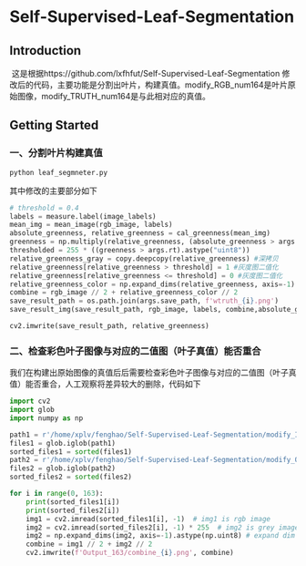 # Self-Supervised-Leaf-Segmentation

## Introduction

​	这是根据https://github.com/lxfhfut/Self-Supervised-Leaf-Segmentation 修改后的代码，主要功能是分割出叶片，构建真值。modify_RGB_num164是叶片原始图像，modify_TRUTH_num164是与此相对应的真值。

## Getting Started

### 一、分割叶片构建真值

```
python leaf_segmneter.py
```

其中修改的主要部分如下

```python
# threshold = 0.4
labels = measure.label(image_labels)
mean_img = mean_image(rgb_image, labels)
absolute_greenness, relative_greenness = cal_greenness(mean_img)
greenness = np.multiply(relative_greenness, (absolute_greenness > args.at).astype(np.float64))
thresholded = 255 * ((greenness > args.rt).astype("uint8"))
relative_greenness_gray = copy.deepcopy(relative_greenness) #深拷贝
relative_greenness[relative_greenness > threshold] = 1 #灰度图二值化
relative_greenness[relative_greenness <= threshold] = 0 #灰度图二值化
relative_greenness_color = np.expand_dims(relative_greenness, axis=-1).astype(np.uint8) # 扩展为三通道
combine = rgb_image // 2 + relative_greenness_color // 2
save_result_path = os.path.join(args.save_path, f'wtruth_{i}.png')
save_result_img(save_result_path, rgb_image, labels, combine,absolute_greenness, relative_greenness_gray, thresholded)

cv2.imwrite(save_result_path, relative_greenness)
```

### 二、检查彩色叶子图像与对应的二值图（叶子真值）能否重合

我们在构建出原始图像的真值后后需要检查彩色叶子图像与对应的二值图（叶子真值）能否重合，人工观察将差异较大的删除，代码如下

```python
import cv2
import glob
import numpy as np

path1 = r'/home/xplv/fenghao/Self-Supervised-Leaf-Segmentation/modify_Input_num164/img_*.jpg'
files1 = glob.iglob(path1)
sorted_files1 = sorted(files1)
path2 = r'/home/xplv/fenghao/Self-Supervised-Leaf-Segmentation/modify_Output_num164/truth_*.png'
files2 = glob.iglob(path2)
sorted_files2 = sorted(files2)

for i in range(0, 163):
    print(sorted_files1[i])
    print(sorted_files2[i])
    img1 = cv2.imread(sorted_files1[i], -1)  # img1 is rgb image
    img2 = cv2.imread(sorted_files2[i], -1) * 255  # img2 is grey image
    img2 = np.expand_dims(img2, axis=-1).astype(np.uint8) # expand dim
    combine = img1 // 2 + img2 // 2
    cv2.imwrite(f'Output_163/combine_{i}.png', combine)
```

